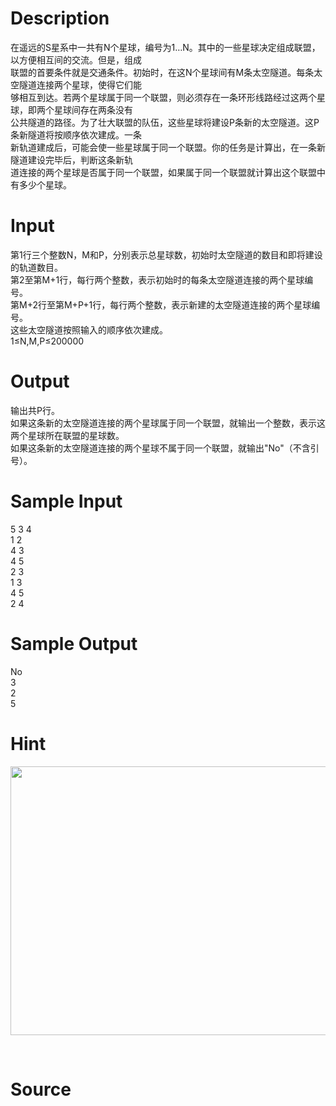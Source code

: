 
# Description

<div class="content"><div>在遥远的S星系中一共有N个星球，编号为1…N。其中的一些星球决定组成联盟，以方便相互间的交流。但是，组成</div>
<div>联盟的首要条件就是交通条件。初始时，在这N个星球间有M条太空隧道。每条太空隧道连接两个星球，使得它们能</div>
<div>够相互到达。若两个星球属于同一个联盟，则必须存在一条环形线路经过这两个星球，即两个星球间存在两条没有</div>
<div>公共隧道的路径。为了壮大联盟的队伍，这些星球将建设P条新的太空隧道。这P条新隧道将按顺序依次建成。一条</div>
<div>新轨道建成后，可能会使一些星球属于同一个联盟。你的任务是计算出，在一条新隧道建设完毕后，判断这条新轨</div>
<div>道连接的两个星球是否属于同一个联盟，如果属于同一个联盟就计算出这个联盟中有多少个星球。</div>
<p></p></div>

# Input

<div class="content"><div>第1行三个整数N，M和P，分别表示总星球数，初始时太空隧道的数目和即将建设的轨道数目。</div>
<div>第2至第M+1行，每行两个整数，表示初始时的每条太空隧道连接的两个星球编号。</div>
<div>第M+2行至第M+P+1行，每行两个整数，表示新建的太空隧道连接的两个星球编号。</div>
<div>这些太空隧道按照输入的顺序依次建成。</div>
<div>1≤N,M,P≤200000</div>
<p></p></div>

# Output

<div class="content"><div>输出共P行。</div>
<div>如果这条新的太空隧道连接的两个星球属于同一个联盟，就输出一个整数，表示这两个星球所在联盟的星球数。</div>
<div>如果这条新的太空隧道连接的两个星球不属于同一个联盟，就输出&#34;No&#34;（不含引号）。</div>
<p></p></div>

# Sample Input

<div class="content"><span class="sampledata">5 3 4<br/>
1 2<br/>
4 3<br/>
4 5<br/>
2 3<br/>
1 3<br/>
4 5<br/>
2 4</span></div>

# Sample Output

<div class="content"><span class="sampledata">No<br/>
3<br/>
2<br/>
5</span></div>

# Hint

<div class="content"><p></p><p><img src="source/bzoj/4998/img/aHR0cHM6Ly9seWRzeS5jb20vSnVkZ2VPbmxpbmUvdXBsb2FkLzIwMTcwOC8xMSgxKS5wbmc=.png" width="737" height="430" alt=""/></p><br/>
<p></p><p></p></div>

# Source

<div class="content"><p><a href="problemset.php?search="></a></p></div>

